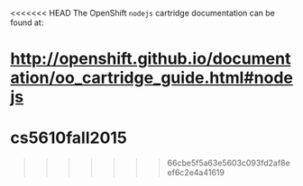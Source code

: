 <<<<<<< HEAD
The OpenShift `nodejs` cartridge documentation can be found at:

http://openshift.github.io/documentation/oo_cartridge_guide.html#nodejs
=======
# cs5610fall2015
>>>>>>> 66cbe5f5a63e5603c093fd2af8eef6c2e4a41619
